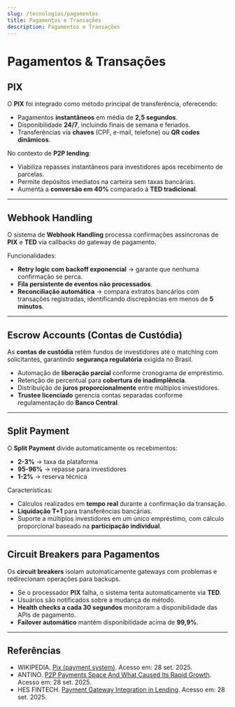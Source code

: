 ```yaml
---
slug: /tecnologias/pagamentos
title: Pagamentos e Transações
description: Pagamentos e Transações
---
```


# Pagamentos & Transações

## PIX

O **PIX** foi integrado como método principal de transferência, oferecendo:

- Pagamentos **instantâneos** em média de **2,5 segundos**.
- Disponibilidade **24/7**, incluindo finais de semana e feriados.
- Transferências via **chaves** (CPF, e-mail, telefone) ou **QR codes dinâmicos**.

No contexto de **P2P lending**:

- Viabiliza repasses instantâneos para investidores após recebimento de parcelas.
- Permite depósitos imediatos na carteira sem taxas bancárias.
- Aumenta a **conversão em 40%** comparado à **TED tradicional**.

---

## Webhook Handling

O sistema de **Webhook Handling** processa confirmações assíncronas de **PIX** e **TED** via callbacks do gateway de pagamento.

Funcionalidades:

- **Retry logic com backoff exponencial** → garante que nenhuma confirmação se perca.
- **Fila persistente de eventos não processados**.
- **Reconciliação automática** → compara extratos bancários com transações registradas, identificando discrepâncias em menos de **5 minutos**.

---

## Escrow Accounts (Contas de Custódia)

As **contas de custódia** retêm fundos de investidores até o matching com solicitantes, garantindo **segurança regulatória** exigida no Brasil.

- Automação de **liberação parcial** conforme cronograma de empréstimo.
- Retenção de percentual para **cobertura de inadimplência**.
- Distribuição de **juros proporcionalmente** entre múltiplos investidores.
- **Trustee licenciado** gerencia contas separadas conforme regulamentação do **Banco Central**.

---

## Split Payment

O **Split Payment** divide automaticamente os recebimentos:

- **2-3%** → taxa da plataforma
- **95-96%** → repasse para investidores
- **1-2%** → reserva técnica

Características:

- Cálculos realizados em **tempo real** durante a confirmação da transação.
- **Liquidação T+1** para transferências bancárias.
- Suporte a múltiplos investidores em um único empréstimo, com cálculo proporcional baseado na **participação individual**.

---

## Circuit Breakers para Pagamentos

Os **circuit breakers** isolam automaticamente gateways com problemas e redirecionam operações para backups.

- Se o processador **PIX** falha, o sistema tenta automaticamente via **TED**.
- Usuários são notificados sobre a mudança de método.
- **Health checks a cada 30 segundos** monitoram a disponibilidade das APIs de pagamento.
- **Failover automático** mantém disponibilidade acima de **99,9%**.

---

## Referências

- WIKIPEDIA. [Pix (payment system)](<https://en.wikipedia.org/wiki/Pix_(payment_system)>). Acesso em: 28 set. 2025.
- ANTINO. [P2P Payments Space And What Caused Its Rapid Growth](https://www.antino.com/blog/p2p-payment-app-development). Acesso em: 28 set. 2025.
- HES FINTECH. [Payment Gateway Integration in Lending](https://hesfintech.com/blog/lending-payment-gateway-integration/). Acesso em: 28 set. 2025.
